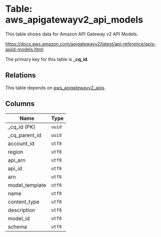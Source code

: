 # Table: aws_apigatewayv2_api_models

This table shows data for Amazon API Gateway v2 API Models.

https://docs.aws.amazon.com/apigatewayv2/latest/api-reference/apis-apiid-models.html

The primary key for this table is **_cq_id**.

## Relations

This table depends on [aws_apigatewayv2_apis](aws_apigatewayv2_apis.md).

## Columns

| Name          | Type          |
| ------------- | ------------- |
|_cq_id (PK)|`uuid`|
|_cq_parent_id|`uuid`|
|account_id|`utf8`|
|region|`utf8`|
|api_arn|`utf8`|
|api_id|`utf8`|
|arn|`utf8`|
|model_template|`utf8`|
|name|`utf8`|
|content_type|`utf8`|
|description|`utf8`|
|model_id|`utf8`|
|schema|`utf8`|